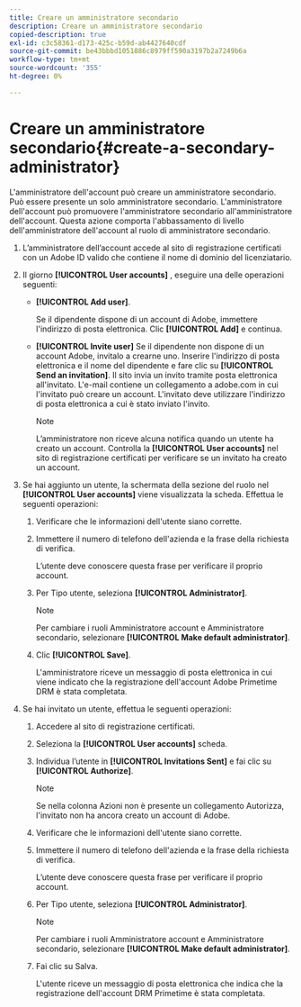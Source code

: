 ```yaml
---
title: Creare un amministratore secondario
description: Creare un amministratore secondario
copied-description: true
exl-id: c3c58361-d173-425c-b59d-ab4427640cdf
source-git-commit: be43bbbd1051886c8979ff590a3197b2a7249b6a
workflow-type: tm+mt
source-wordcount: '355'
ht-degree: 0%

---
```


# Creare un amministratore secondario{#create-a-secondary-administrator}

L&#39;amministratore dell&#39;account può creare un amministratore secondario. Può essere presente un solo amministratore secondario. L&#39;amministratore dell&#39;account può promuovere l&#39;amministratore secondario all&#39;amministratore dell&#39;account. Questa azione comporta l&#39;abbassamento di livello dell&#39;amministratore dell&#39;account al ruolo di amministratore secondario.

1. L’amministratore dell’account accede al sito di registrazione certificati con un Adobe ID valido che contiene il nome di dominio del licenziatario.
1. Il giorno **[!UICONTROL User accounts]** , eseguire una delle operazioni seguenti:

   * **[!UICONTROL Add user]**.

      Se il dipendente dispone di un account di Adobe, immettere l&#39;indirizzo di posta elettronica. Clic **[!UICONTROL Add]** e continua.

   * **[!UICONTROL Invite user]** Se il dipendente non dispone di un account Adobe, invitalo a crearne uno. Inserire l&#39;indirizzo di posta elettronica e il nome del dipendente e fare clic su **[!UICONTROL Send an invitation]**. Il sito invia un invito tramite posta elettronica all&#39;invitato. L&#39;e-mail contiene un collegamento a adobe.com in cui l&#39;invitato può creare un account. L&#39;invitato deve utilizzare l&#39;indirizzo di posta elettronica a cui è stato inviato l&#39;invito.

      >[!NOTE]
      >
      >L’amministratore non riceve alcuna notifica quando un utente ha creato un account. Controlla la **[!UICONTROL User accounts]** nel sito di registrazione certificati per verificare se un invitato ha creato un account.

1. Se hai aggiunto un utente, la schermata della sezione del ruolo nel **[!UICONTROL User accounts]** viene visualizzata la scheda. Effettua le seguenti operazioni:

   1. Verificare che le informazioni dell&#39;utente siano corrette.
   1. Immettere il numero di telefono dell&#39;azienda e la frase della richiesta di verifica.

      L’utente deve conoscere questa frase per verificare il proprio account.
   1. Per Tipo utente, seleziona **[!UICONTROL Administrator]**.

      >[!NOTE]
      >
      >Per cambiare i ruoli Amministratore account e Amministratore secondario, selezionare **[!UICONTROL Make default administrator]**.

   1. Clic **[!UICONTROL Save]**.

      L&#39;amministratore riceve un messaggio di posta elettronica in cui viene indicato che la registrazione dell&#39;account Adobe Primetime DRM è stata completata.

1. Se hai invitato un utente, effettua le seguenti operazioni:

   1. Accedere al sito di registrazione certificati.
   1. Seleziona la **[!UICONTROL User accounts]** scheda.
   1. Individua l’utente in **[!UICONTROL Invitations Sent]** e fai clic su **[!UICONTROL Authorize]**.

      >[!NOTE]
      >
      >Se nella colonna Azioni non è presente un collegamento Autorizza, l&#39;invitato non ha ancora creato un account di Adobe.

   1. Verificare che le informazioni dell&#39;utente siano corrette.
   1. Immettere il numero di telefono dell&#39;azienda e la frase della richiesta di verifica.

      L’utente deve conoscere questa frase per verificare il proprio account.
   1. Per Tipo utente, seleziona **[!UICONTROL Administrator]**.

      >[!NOTE]
      >
      >Per cambiare i ruoli Amministratore account e Amministratore secondario, selezionare **[!UICONTROL Make default administrator]**.

   1. Fai clic su Salva.

      L&#39;utente riceve un messaggio di posta elettronica che indica che la registrazione dell&#39;account DRM Primetime è stata completata.
